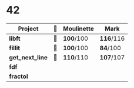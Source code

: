 # 42

Project | :pineapple: | Moulinette | Mark |
----------  | ------------- | --------- | -------- |
**libft**   | :pineapple: |  **100**/100| **116**/116 |
**fillit**  | :pineapple: |  **100**/100| **84**/100|
**get_next_line** | :pineapple: |  **110**/110| **107**/107|
**fdf** | | | |
**fractol** | | | |
